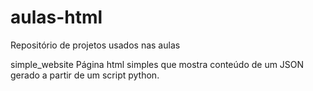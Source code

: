 # aulas-html
Repositório de projetos usados nas aulas


simple_website
Página html simples que mostra conteúdo de um JSON gerado a partir de um script python.
